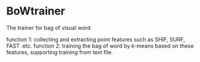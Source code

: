 # BoWtrainer
The trainer for bag of visual word

function 1: collecting and extracting point features such as SHIF, SURF, FAST .etc.
function 2: training the bag of word by k-means based on these features, supporting training from text file.
